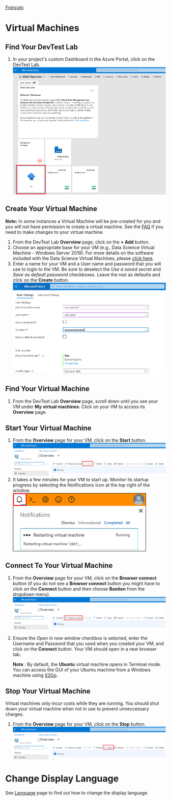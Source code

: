 _[Français](../../fr/VirtualMachine)_
# Virtual Machines

## Find Your DevTest Lab
1. In your project's custom Dashboard in the Azure Portal, click on the DevTest Lab.    
![Access DevTest Lab](images/AccessDTL.png)  

## Create Your Virtual Machine
**Note:** In some instances a Virtual Machine will be pre-created for you and you will not have permission to create a virtual machine. See the [FAQ](FAQ.md) if you need to make changes to your virtual machine.  

1. From the DevTest Lab **Overview** page, click on the **+ Add** button.  
2. Choose an appropriate base for your VM (e.g., Data Science Virtual Machine - Windows Server 2019). For more details on the software included with the Data Science Virtual Machines, please [click here]( https://docs.microsoft.com/en-us/azure/machine-learning/data-science-virtual-machine/tools-included ).  
3. Enter a name for your VM and a User name and password that you will use to login to the VM. Be sure to deselect the *Use a saved secret* and *Save as default password* checkboxes. Leave the rest as defaults and click on the **Create** button.    
![Enter New VM Details](images/EnterNewVMDetails.png)  


## Find Your Virtual Machine
1. From the DevTest Lab **Overview** page, scroll down until you see your VM under **My virtual machines**. Click on your VM to access its **Overview** page.  

## Start Your Virtual Machine
1. From the **Overview** page for your VM, click on the **Start** button.  
![VM Start Button](images/VMStartButton.png)  
2. It takes a few minutes for your VM to start up. Monitor its startup progress by selecting the Notifications icon at the top right of the window.   
![VM Start Notification](images/VMRestartNotification.png)  

## Connect To Your Virtual Machine
1. From the **Overview** page for your VM, click on the **Browser connect** button (if you do not see a **Browser connect** button you might have to click on the **Connect** button and then choose **Bastion** from the dropdown menu).  
![VM Browser Connect Button](images/VMBrowserConnect.png)    
2. Ensure the *Open in new window* checkbox is selected, enter the Username and Password that you used when you created your VM, and click on the **Connect** button. Your VM should open in a new browser tab.

    **Note** : By default, the **Ubuntu** virtual machine opens in Terminal mode. You can access the GUI of your Ubuntu machine from a Windows machine using [X2Go](https://docs.microsoft.com/en-us/azure/machine-learning/data-science-virtual-machine/dsvm-ubuntu-intro#x2go).

   
## Stop Your Virtual Machine
Virtual machines only incur costs while they are running. You should shut down your virtual machine when not in use to prevent unneccessary charges.
1. From the **Overview** page for your VM, click on the **Stop** button.  
![VM Start Button](images/VMStopButton.png)  

# Change Display Language

See [Language](Language.md) page to find out how to change the display language.

